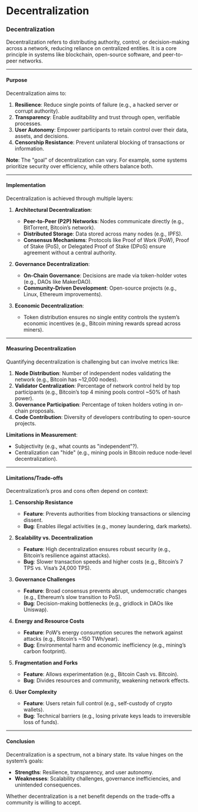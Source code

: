 # Decentralization
 
### **Decentralization**  
Decentralization refers to distributing authority, control, or decision-making across a network, reducing reliance on centralized entities. It is a core principle in systems like blockchain, open-source software, and peer-to-peer networks.  

---

#### **Purpose**  
Decentralization aims to:  
1. **Resilience**: Reduce single points of failure (e.g., a hacked server or corrupt authority).  
2. **Transparency**: Enable auditability and trust through open, verifiable processes.  
3. **User Autonomy**: Empower participants to retain control over their data, assets, and decisions.  
4. **Censorship Resistance**: Prevent unilateral blocking of transactions or information.  

**Note**: The "goal" of decentralization can vary. For example, some systems prioritize security over efficiency, while others balance both.  

---

#### **Implementation**  
Decentralization is achieved through multiple layers:  

1. **Architectural Decentralization**:  
   - **Peer-to-Peer (P2P) Networks**: Nodes communicate directly (e.g., BitTorrent, Bitcoin’s network).  
   - **Distributed Storage**: Data stored across many nodes (e.g., IPFS).  
   - **Consensus Mechanisms**: Protocols like Proof of Work (PoW), Proof of Stake (PoS), or Delegated Proof of Stake (DPoS) ensure agreement without a central authority.  

2. **Governance Decentralization**:  
   - **On-Chain Governance**: Decisions are made via token-holder votes (e.g., DAOs like MakerDAO).  
   - **Community-Driven Development**: Open-source projects (e.g., Linux, Ethereum improvements).  

3. **Economic Decentralization**:  
   - Token distribution ensures no single entity controls the system’s economic incentives (e.g., Bitcoin mining rewards spread across miners).  

---

#### **Measuring Decentralization**  
Quantifying decentralization is challenging but can involve metrics like:  
1. **Node Distribution**: Number of independent nodes validating the network (e.g., Bitcoin has ~12,000 nodes).  
2. **Validator Centralization**: Percentage of network control held by top participants (e.g., Bitcoin’s top 4 mining pools control ~50% of hash power).  
3. **Governance Participation**: Percentage of token holders voting in on-chain proposals.  
4. **Code Contribution**: Diversity of developers contributing to open-source projects.  

**Limitations in Measurement**:  
- Subjectivity (e.g., what counts as "independent"?).  
- Centralization can "hide" (e.g., mining pools in Bitcoin reduce node-level decentralization).  

---

#### **Limitations/Trade-offs**  
Decentralization’s pros and cons often depend on context:  

1. **Censorship Resistance**  
   - **Feature**: Prevents authorities from blocking transactions or silencing dissent.  
   - **Bug**: Enables illegal activities (e.g., money laundering, dark markets).  

2. **Scalability vs. Decentralization**  
   - **Feature**: High decentralization ensures robust security (e.g., Bitcoin’s resilience against attacks).  
   - **Bug**: Slower transaction speeds and higher costs (e.g., Bitcoin’s 7 TPS vs. Visa’s 24,000 TPS).  

3. **Governance Challenges**  
   - **Feature**: Broad consensus prevents abrupt, undemocratic changes (e.g., Ethereum’s slow transition to PoS).  
   - **Bug**: Decision-making bottlenecks (e.g., gridlock in DAOs like Uniswap).  

4. **Energy and Resource Costs**  
   - **Feature**: PoW’s energy consumption secures the network against attacks (e.g., Bitcoin’s ~150 TWh/year).  
   - **Bug**: Environmental harm and economic inefficiency (e.g., mining’s carbon footprint).  

5. **Fragmentation and Forks**  
   - **Feature**: Allows experimentation (e.g., Bitcoin Cash vs. Bitcoin).  
   - **Bug**: Divides resources and community, weakening network effects.  

6. **User Complexity**  
   - **Feature**: Users retain full control (e.g., self-custody of crypto wallets).  
   - **Bug**: Technical barriers (e.g., losing private keys leads to irreversible loss of funds).  

---

#### **Conclusion**  
Decentralization is a spectrum, not a binary state. Its value hinges on the system’s goals:  
- **Strengths**: Resilience, transparency, and user autonomy.  
- **Weaknesses**: Scalability challenges, governance inefficiencies, and unintended consequences.  

Whether decentralization is a net benefit depends on the trade-offs a community is willing to accept.  

 